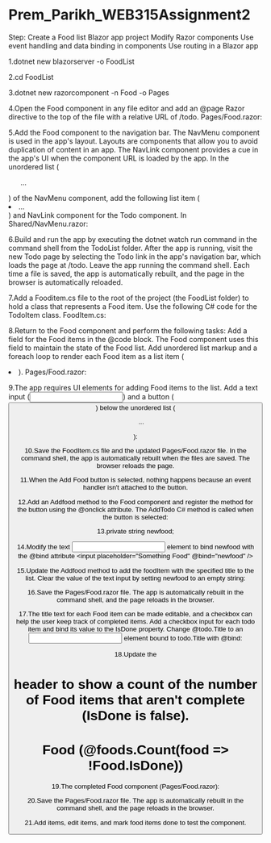 # Prem_Parikh_WEB315Assignment2

Step: Create a Food list Blazor app project
    Modify Razor components
    Use event handling and data binding in components
    Use routing in a Blazor app

1.dotnet new blazorserver -o FoodList

2.cd FoodList

3.dotnet new razorcomponent -n Food -o Pages

4.Open the Food component in any file editor and add an @page Razor directive to the top of the file with a relative URL of /todo.
Pages/Food.razor:

5.Add the Food component to the navigation bar.
The NavMenu component is used in the app's layout. Layouts are components that allow you to avoid duplication of content in an app. The NavLink component provides a cue in the app's UI when the component URL is loaded by the app.
In the unordered list (<ul>...</ul>) of the NavMenu component, add the following list item (<li>...</li>) and NavLink component for the Todo component.
In Shared/NavMenu.razor:

6.Build and run the app by executing the dotnet watch run command in the command shell from the TodoList folder. After the app is running, visit the new Todo page by selecting the Todo link in the app's navigation bar, which loads the page at /todo.
Leave the app running the command shell. Each time a file is saved, the app is automatically rebuilt, and the page in the browser is automatically reloaded.

7.Add a Fooditem.cs file to the root of the project (the FoodList folder) to hold a class that represents a Food item. Use the following C# code for the TodoItem class.
FoodItem.cs:

8.Return to the Food component and perform the following tasks:
Add a field for the Food items in the @code block. The Food component uses this field to maintain the state of the Food list.
Add unordered list markup and a foreach loop to render each Food item as a list item (<li>).
Pages/Food.razor:

9.The app requires UI elements for adding Food items to the list. Add a text input (<input>) and a button (<button>) below the unordered list (<ul>...</ul>):

10.Save the FoodItem.cs file and the updated Pages/Food.razor file. In the command shell, the app is automatically rebuilt when the files are saved. The browser reloads the page.

11.When the Add Food button is selected, nothing happens because an event handler isn't attached to the button.

12.Add an Addfood method to the Food component and register the method for the button using the @onclick attribute. The AddTodo C# method is called when the button is selected:

13.private string newfood;

14.Modify the text <input> element to bind newfood with the @bind attribute
<input placeholder="Something Food" @bind="newfood" />

15.Update the Addfood method to add the foodItem with the specified title to the list. Clear the value of the text 
input by setting newfood to an empty string:

16.Save the Pages/Food.razor file. The app is automatically rebuilt in the command shell, and the page reloads in the browser.

17.The title text for each Food item can be made editable, and a checkbox can help the user keep track of completed items. Add a checkbox input for each todo item and bind its value to the IsDone property. Change @todo.Title to an <input> element bound to todo.Title with @bind:

18.Update the <h1> header to show a count of the number of Food items that aren't complete (IsDone is false).
<h1>Food (@foods.Count(food => !Food.IsDone))</h1>

19.The completed Food component (Pages/Food.razor):

20.Save the Pages/Food.razor file. The app is automatically rebuilt in the command shell, and the page reloads in the browser.

21.Add items, edit items, and mark food items done to test the component.
